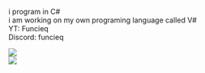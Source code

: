 
i program in C#
<br>
i am working on my own programing language called V#
<br>
YT: Funcieq<br>
Discord: funcieq

<picture>
  <source
    srcset="https://github-readme-stats.vercel.app/api?username=funcieqDEV&show_icons=true&theme=tokyonight"
    media="(prefers-color-scheme: dark)"
  />
  <source
    srcset="https://github-readme-stats.vercel.app/api?username=funcieqDEV&show_icons=true"
    media="(prefers-color-scheme: light), (prefers-color-scheme: no-preference)"
  />
  <img src="https://github-readme-stats.vercel.app/api?username=funcieqDEV&show_icons=true" />
</picture>

<br>

<picture>
  <source
    srcset="https://github-readme-stats.vercel.app/api/top-langs/?username=funcieqDEV&layout=compact&theme=tokyonight"
    media="(prefers-color-scheme: dark)"
  />
  <source
    srcset="https://github-readme-stats.vercel.app/api/top-langs/?username=funcieqDEV&layout=compact"
    media="(prefers-color-scheme: light), (prefers-color-scheme: no-preference)"
  />
  <img src="https://github-readme-stats.vercel.app/api/top-langs/?username=funcieqDEV&layout=compact" />
</picture>